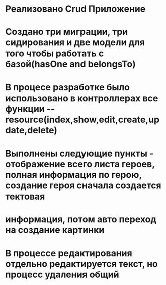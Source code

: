 # Реализовано Crud Приложение 
# Создано три миграции, три сидирования и две модели для того чтобы работать с базой(hasOne and belongsTo)
# В процесе разработке было использовано в контроллерах все функции --resource(index,show,edit,create,update,delete)
# Выполнены следующие пункты - отображение всего листа героев, полная информация по герою, создание героя сначала создается тектовая
# информация, потом авто переход на создание картинки
# В процессе редактирования отдельно редактируется текст, но процесс удаления общий
